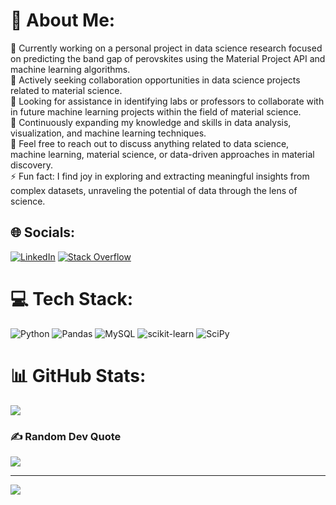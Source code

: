 # 💫 About Me:
🔭 Currently working on a personal project in data science research focused on predicting the band gap of perovskites using the Material Project API and machine learning algorithms.<br>👯 Actively seeking collaboration opportunities in data science projects related to material science.<br>🤝 Looking for assistance in identifying labs or professors to collaborate with in future machine learning projects within the field of material science.<br>🌱 Continuously expanding my knowledge and skills in data analysis, visualization, and machine learning techniques.<br>💬 Feel free to reach out to discuss anything related to data science, machine learning, material science, or data-driven approaches in material discovery.<br>⚡ Fun fact: I find joy in exploring and extracting meaningful insights from complex datasets, unraveling the potential of data through the lens of science.


## 🌐 Socials:
[![LinkedIn](https://img.shields.io/badge/LinkedIn-%230077B5.svg?logo=linkedin&logoColor=white)](https://linkedin.com/in/achraf-chahbi) [![Stack Overflow](https://img.shields.io/badge/-Stackoverflow-FE7A16?logo=stack-overflow&logoColor=white)](https://stackoverflow.com/users/22217065) 

# 💻 Tech Stack:
![Python](https://img.shields.io/badge/python-3670A0?style=for-the-badge&logo=python&logoColor=ffdd54) ![Pandas](https://img.shields.io/badge/pandas-%23150458.svg?style=for-the-badge&logo=pandas&logoColor=white) ![MySQL](https://img.shields.io/badge/mysql-%2300f.svg?style=for-the-badge&logo=mysql&logoColor=white) ![scikit-learn](https://img.shields.io/badge/scikit--learn-%23F7931E.svg?style=for-the-badge&logo=scikit-learn&logoColor=white) ![SciPy](https://img.shields.io/badge/SciPy-%230C55A5.svg?style=for-the-badge&logo=scipy&logoColor=%white)
# 📊 GitHub Stats:
![](https://github-readme-streak-stats.herokuapp.com/?user=achraf110&theme=radical&hide_border=false)<br/>

### ✍️ Random Dev Quote
![](https://quotes-github-readme.vercel.app/api?type=vetical&theme=radical)

---
[![](https://visitcount.itsvg.in/api?id=achraf110&icon=0&color=0)](https://visitcount.itsvg.in)

<!-- Proudly created with GPRM ( https://gprm.itsvg.in ) -->
